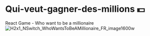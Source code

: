 # Qui-veut-gagner-des-millions :dollar:
React Game - Who want to be a millionaire
![H2x1_NSwitch_WhoWantsToBeAMillionaire_FR_image1600w](https://user-images.githubusercontent.com/73282517/144598433-6ccb9b34-b165-4c52-b03b-bd3961d1a94c.jpg)
